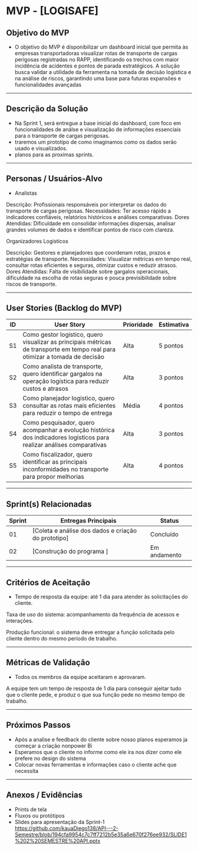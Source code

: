 # MVP - [LOGISAFE]

##  Objetivo do MVP
-  O objetivo do MVP é disponibilizar um dashboard inicial que permita às empresas transportadoras visualizar rotas de transporte de cargas perigosas registradas no RAPP, identificando os trechos com maior incidência de acidentes e pontos de parada estratégicos. A solução busca validar a utilidade da ferramenta na tomada de decisão logística e na análise de riscos, garantindo uma base para futuras expansões e funcionalidades avançadas

---

##  Descrição da Solução
- Na Sprint 1, será entregue a base inicial do dashboard, com foco em funcionalidades de análse e visualização de informações essenciais para o transporte de cargas perigosas.
- traremos um prototipo de como imaginamos como os dados serão usado e visualizados.
- planos para as proximas sprints.

---

##  Personas / Usuários-Alvo
-  Analistas

Descrição: Profissionais responsáveis por interpretar os dados do transporte de cargas perigosas.
Necessidades: Ter acesso rápido a indicadores confiáveis, relatórios históricos e análises comparativas.
Dores Atendidas: Dificuldade em consolidar informações dispersas, analisar grandes volumes de dados e identificar pontos de risco com clareza.

Organizadores Logísticos

Descrição: Gestores e planejadores que coordenam rotas, prazos e estratégias de transporte.
Necessidades: Visualizar métricas em tempo real, consultar rotas eficientes e seguras, otimizar custos e reduzir atrasos.
Dores Atendidas: Falta de visibilidade sobre gargalos operacionais, dificuldade na escolha de rotas seguras e pouca previsibilidade sobre riscos de transporte. 

---

##  User Stories (Backlog do MVP)
| ID  | User Story                                                                 | Prioridade | Estimativa |
|-----|-----------------------------------------------------------------------------|------------|------------|
| S1 | Como gestor logístico, quero visualizar as principais métricas de transporte em tempo real para otimizar a tomada de decisão        | Alta       | 5 pontos   |
| S2 | Como analista de transporte, quero identificar gargalos na operação logística para reduzir custos e atrasos        | Alta     | 3 pontos   |
| S3 | Como planejador logístico, quero consultar as rotas mais eficientes para reduzir o tempo de entrega | Média | 4 pontos |
| S4 | Como pesquisador, quero acompanhar a evolução histórica dos indicadores logísticos para realizar análises comparativas | Alta | 3 pontos | 
| S5 | Como fiscalizador, quero identificar as principais inconformidades no transporte para propor melhorias | Alta | 4 pontos |

---

##  Sprint(s) Relacionadas
| Sprint | Entregas Principais                          | Status   |
|--------|----------------------------------------------|----------|
| 01     | [Coleta e análise dos dados e criação do prototipo]                        | Concluído|
| 02     | [Construção do programa ]                           | Em andamento |

---

##  Critérios de Aceitação
- Tempo de resposta da equipe: até 1 dia para atender às solicitações do cliente.

Taxa de uso do sistema: acompanhamento da frequência de acessos e interações.

Produção funcional: o sistema deve entregar a função solicitada pelo cliente dentro do mesmo período de trabalho.

---

##  Métricas de Validação
- Todos os membros da equipe aceitaram e aprovaram.

A equipe tem um tempo de resposta de 1 dia para conseguir ajeitar tudo que o cliente pede, e produz o que sua função pede no mesmo tempo de trabalho.

---

##  Próximos Passos
- Após a analise e feedback do cliente sobre nosso planos esperamos ja começar a criação nonpower Bi 
- Esperamos que o cliente no informe como ele ira nos dizer como ele prefere no design do sistema
- Colocar novas ferramentas e informações caso o cliente ache que necessita  

---

##  Anexos / Evidências
- Prints de tela  
- Fluxos ou protótipos  
- Slides para apresentação da Sprint-1 https://github.com/kauaDiego138/API---2-Semestre/blob/194cfa9954c7c7ff7212b5e35a6e670f276ee932/SLIDE1%202%20SEMESTRE%20API.pptx
